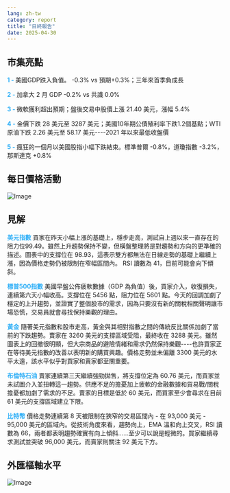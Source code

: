 ```yaml
---
lang: zh-tw
category: report
title: "日終報告"
date: 2025-04-30
---
```



<h2>市集亮點</h2>
<strong style="color: #2caef7;">1 - </strong> 美國GDP跌入負值。 -0.3% vs 預期+0.3%；三年來首季負成長

<strong style="color: #2caef7;">2 - </strong> 加拿大 2 月 GDP -0.2% vs 共識 0.0%

<strong style="color: #2caef7;">3 - </strong> 微軟獲利超出預期；盤後交易中股價上漲 21.40 美元，漲幅 5.4%

<strong style="color: #2caef7;">4 - </strong> 金價下跌 28 美元至 3287 美元；美國10年期公債殖利率下跌1.2個基點；WTI 原油下跌 2.26 美元至 58.17 美元----2021 年以來最低收盤價

<strong style="color: #2caef7;">5 - </strong> 瘋狂的一個月以美國股指小幅下跌結束。標準普爾 -0.8%，道瓊指數 -3.2%，那斯達克 +0.8%



<h2>每日價格活動</h2>
<img src="https://markleighedu.github.io/img/Apr-2025/30-Apr-2025/price.jpg" alt="Image"/>

<h2>見解</h2>
<strong style="color: #2caef7;">美元指數</strong> 買家在昨天小幅上漲的基礎上，穩步走高，測試自上週以來一直存在的阻力位99.49。雖然上升趨勢保持不變，但橫盤整理將是對趨勢和方向的更準確的描述。圖表中的支撐位在 98.93，這表示雙方都無法在日線走勢的基礎上繼續上漲，因為價格走勢仍被限制在窄幅區間內。 RSI 讀數為 41，目前可能會向下傾斜。 

<strong style="color: #2caef7;">標普500指數</strong> 美國早盤公佈疲軟數據（GDP 為負值）後，買家介入，收復損失，連續第六天小幅收高。支撐位在 5456 點，阻力位在 5601 點。今天的回調加劇了穩定的上升趨勢，並證實了整個股市的需求，因為只要沒有新的關稅相關聲明讓市場恐慌，交易員就會尋找保持樂觀的理由。

<strong style="color: #2caef7;">黃金</strong> 隨著美元指數和股市走高，黃金與其相對指數之間的傳統反比關係加劇了當前的下跌趨勢。賣家在 3260 美元的支撐區域受阻，最終收在 3288 美元。雖然圖表上的回撤很明顯，但大宗商品的避險情緒和需求仍然保持樂觀----也許買家正在等待美元指數的改善以表明新的購買興趣。價格走勢並未偏離 3300 美元的水平太遠，該水平似乎對買家和賣家都至關重要。

<strong style="color: #2caef7;">布倫特石油</strong> 賣家連續第三天繼續強勁拋售，將支撐位定為 60.76 美元，而買家並未試圖介入並扭轉這一趨勢。供應不足的擔憂加上疲軟的金融數據和貿易戰/關稅擔憂都加劇了需求的不足。賣家的目標是低於 60 美元，而買家至少會尋求在目前 61 美元的支撐區域建立下限。

<strong style="color: #2caef7;">比特幣</strong> 價格走勢連續第 8 天被限制在狹窄的交易區間內 - 在 93,000 美元 - 95,000 美元的區域內。從技術角度來看，趨勢向上，EMA 溫和向上交叉，RSI 讀數為 66，兩者都表明趨勢確實有向上傾斜……至少可以說是輕微的。買家繼續尋求測試並突破 96,000 美元，而賣家則關注 92 美元下方。 



<h2>外匯樞軸水平</h2>
<img src="https://markleighedu.github.io/img/Apr-2025/30-Apr-2025/pivot.jpg" alt="Image"/>